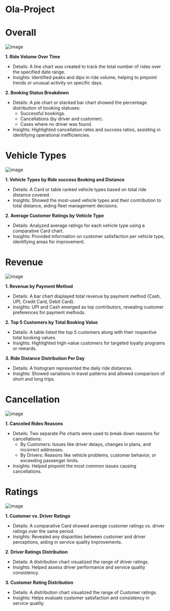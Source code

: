 # Ola-Project

# Overall
![image](https://github.com/user-attachments/assets/d44a01f6-b7e5-459e-a22c-cf09f7171bb1)

**1. Ride Volume Over Time**
- Details: A line chart was created to track the total number of rides over the specified date range.
- Insights: Identified peaks and dips in ride volume, helping to pinpoint trends or unusual activity on specific days.

**2. Booking Status Breakdown**
- Details: A pie chart or stacked bar chart showed the percentage distribution of booking statuses:
  - Successful bookings.
  - Cancellations (by driver and customer).
  - Cases where no driver was found.
- Insights: Highlighted cancellation rates and success ratios, assisting in identifying operational inefficiencies.

# Vehicle Types
![image](https://github.com/user-attachments/assets/dc6c95d7-2818-44bb-8c96-a1927f9dde2e)

**1. Vehicle Types by Ride success Booking and Distance**
- Details: A Card or table ranked vehicle types based on total ride distance covered.
- Insights: Showed the most-used vehicle types and their contribution to total distance, aiding fleet management decisions.
  
**2. Average Customer Ratings by Vehicle Type**
- Details: Analyzed average ratings for each vehicle type using a comparative Card chart.
- Insights: Provided information on customer satisfaction per vehicle type, identifying areas for improvement.

# Revenue
![image](https://github.com/user-attachments/assets/ab44b726-17f3-4edd-841e-50382fadfc27)

**1. Revenue by Payment Method**
- Details: A bar chart displayed total revenue by payment method (Cash, UPI, Credit Card, Debit Card).
- Insights: UPI and Cash emerged as top contributors, revealing customer preferences for payment methods.

**2. Top 5 Customers by Total Booking Value**
- Details: A table listed the top 5 customers along with their respective total booking values.
- Insights: Highlighted high-value customers for targeted loyalty programs or rewards.

**3. Ride Distance Distribution Per Day**
- Details: A histogram represented the daily ride distances.
- Insights: Showed variations in travel patterns and allowed comparison of short and long trips.

# Cancellation
![image](https://github.com/user-attachments/assets/cedd3ec3-c630-4d06-b381-3b77c27afb45)

**1. Canceled Rides Reasons**
- Details: Two separate Pie charts were used to break down reasons for cancellations:
  - By Customers: Issues like driver delays, changes in plans, and incorrect addresses.
  - By Drivers: Reasons like vehicle problems, customer behavior, or exceeding passenger limits.
- Insights: Helped pinpoint the most common issues causing cancellations.

# Ratings
![image](https://github.com/user-attachments/assets/e6c0d46d-05d5-4059-be81-3aa907c89a1a)

**1. Customer vs. Driver Ratings**
- Details: A comparative Card showed average customer ratings vs. driver ratings over the same period.
- Insights: Revealed any disparities between customer and driver perceptions, aiding in service quality improvements.

**2. Driver Ratings Distribution**
- Details: A distribution chart visualized the range of driver ratings. 
- Insights: Helped assess driver performance and service quality consistency.

**3. Customer Rating Distribution**
- Details: A distribution chart visualized the range of Customer ratings. 
- Insights: Helps evaluate customer satisfaction and consistency in service quality.

